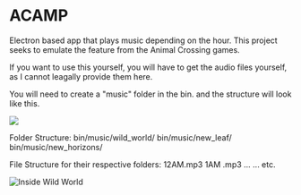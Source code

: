 # ACAMP

Electron based app that plays music depending on the hour.
This project seeks to emulate the feature from the Animal Crossing games.

If you want to use this yourself, you will have to get the audio files yourself,
as I cannot leagally provide them here. 

You will need to create a "music" folder in the bin. and the structure will look like this.

<img src="https://imgur.com/TePbTQ0"/>

Folder Structure:
  bin/music/wild_world/
  bin/music/new_leaf/
  bin/music/new_horizons/
  
File Structure for their respective folders:
  12AM.mp3
  1AM .mp3
  ...
  ...
  etc.
  
  ![Inside Wild World](https://imgur.com/EO4FzaC)
  
